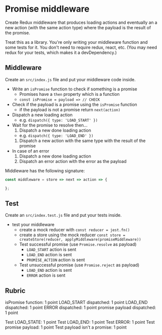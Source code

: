 # Promise middleware

Create Redux middleware that produces loading actions and
eventually an a new action (with the same action type) where
the payload is the result of the promise.

Treat this as a library. You're only writing your middleware
function and some tests for it. You don't need to require
redux, react, etc. (You may need redux for your tests, which
makes it a devDependency.)

## Middleware

Create an `src/index.js` file and put your middleware code inside.

* Write an `isPromise` function to check if something is a promise
  * Promises have a `then` property which is a function
  * `const isPromise = payload => // CHECK`
* Check if the payload is a promise using the `isPromise` function
  * if the payload is not a promise return `next(action)`
* Dispatch a new loading action
  * e.g. `dispatch({ type: 'LOAD_START' })`
* Wait for the promise to resolve then...
  1. Dispatch a new done loading action
    * e.g. `dispatch({ type: 'LOAD_END' })`
  1. Dispatch a new action with the same type with the
    result of the promise
* In case of an error
  1. Dispatch a new done loading action
  1. Dispatch an error action with the error as the payload

Middleware has the following signature:

```js
const middleware = store => next => action => {

};
```

## Test

Create an `src/index.test.js` file and put your tests inside.

* test your middleware
  * create a mock reducer with `const reducer = jest.fn()`
  * create a store using the mock reducer
    `const store = createStore(reducer, applyMiddleware(promiseMiddleware))`
  * Test successful promise (use `Promise.resolve` as payload)
    * `LOAD_START` action is sent
    * `LOAD_END` action is sent
    * `PROMISE_ACTION` action is sent
  * Test unsuccessful promise (use `Promise.reject` as payload)
    * `LOAD_END` action is sent
    * `ERROR` action is sent

## Rubric

isPromise function: 1 point
LOAD_START dispatched: 1 point
LOAD_END dispatched:  1 point
ERROR dispatched: 1 point
promise payload dispatched: 1 point

Test LOAD_STATE: 1 point
Test LOAD_END: 1 point
Test ERROR: 1 point
Test promise payload: 1 point
Test payload isn't a promise: 1 point
